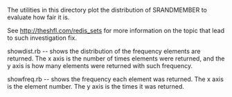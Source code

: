 The utilities in this directory plot the distribution of SRANDMEMBER to evaluate how fair it is.

See http://theshfl.com/redis_sets for more information on the topic that lead to such investigation fix.

showdist.rb -- shows the distribution of the frequency elements are returned. The x axis is the number of times elements
were returned, and the y axis is how many elements were returned with such frequency.

showfreq.rb -- shows the frequency each element was returned. The x axis is the element number. The y axis is the times
it was returned.
